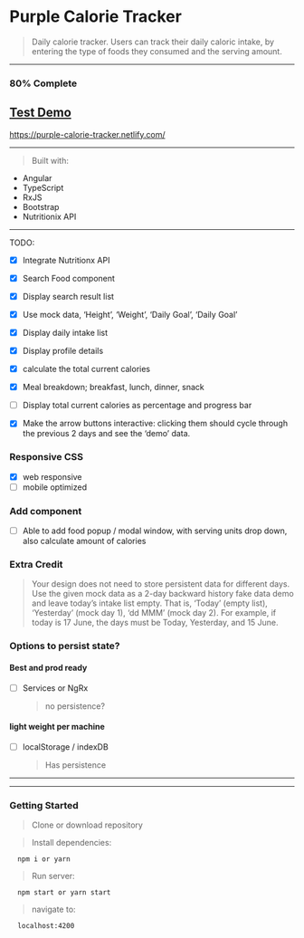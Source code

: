 # Purple Calorie Tracker

> Daily calorie tracker. Users can track their daily caloric intake, by entering the type of foods they consumed and the serving amount.

---

### 80% Complete

## [Test Demo](https://purple-calorie-tracker.netlify.com/)

https://purple-calorie-tracker.netlify.com/

---

> Built with:

- Angular
- TypeScript
- RxJS
- Bootstrap
- Nutritionix API

---

TODO:

- [x] Integrate Nutritionx API
- [x] Search Food component
- [x] Display search result list

- [x] Use mock data, ‘Height’, ‘Weight’, ‘Daily Goal’, ‘Daily Goal’
- [x] Display daily intake list
- [x] Display profile details
- [x] calculate the total current calories
- [x] Meal breakdown; breakfast, lunch, dinner, snack

- [ ] Display total current calories as percentage and progress bar

- [x] Make the arrow buttons interactive: clicking them should cycle through the previous 2 days and see the ‘demo’ data.

### Responsive CSS

- [x] web responsive
- [ ] mobile optimized

### Add component

- [ ] Able to add food popup / modal window, with serving units drop down, also calculate amount of calories

### Extra Credit

> Your design does not need to store persistent data for different days. Use the given mock data as a 2-day backward history fake data demo and leave today’s intake list empty. That is, ‘Today’ (empty list), ‘Yesterday’ (mock day 1), ‘dd MMM’ (mock day 2). For example, if today is 17 June, the days must be Today, Yesterday, and 15 June.

### Options to persist state?

#### Best and prod ready

- [ ] Services or NgRx
  > no persistence?

#### light weight per machine

- [ ] localStorage / indexDB
  > Has persistence

---

---

### Getting Started

> Clone or download repository

> Install dependencies:

```
  npm i or yarn
```

> Run server:
```
  npm start or yarn start
```

> navigate to:

```
  localhost:4200
```
